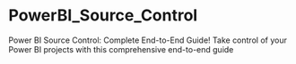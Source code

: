 # PowerBI_Source_Control
Power BI Source Control: Complete End-to-End Guide! Take control of your Power BI projects with this comprehensive end-to-end guide
